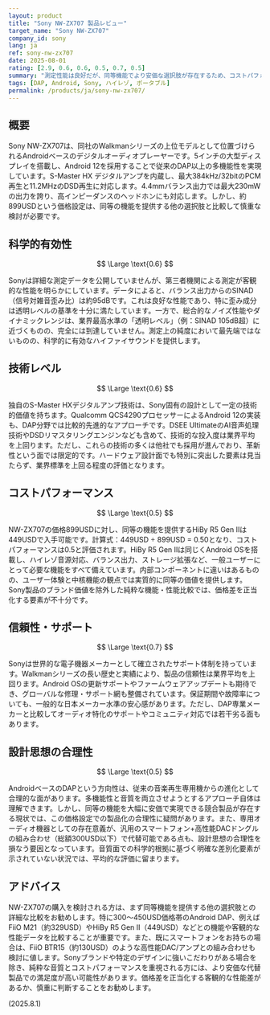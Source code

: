 ```yaml
---
layout: product
title: "Sony NW-ZX707 製品レビュー"
target_name: "Sony NW-ZX707"
company_id: sony
lang: ja
ref: sony-nw-zx707
date: 2025-08-01
rating: [2.9, 0.6, 0.6, 0.5, 0.7, 0.5]
summary: "測定性能は良好だが、同等機能でより安価な選択肢が存在するため、コストパフォーマンスに大きな課題が残るDAP製品です。"
tags: [DAP, Android, Sony, ハイレゾ, ポータブル]
permalink: /products/ja/sony-nw-zx707/
---
```

## 概要

Sony NW-ZX707は、同社のWalkmanシリーズの上位モデルとして位置づけられるAndroidベースのデジタルオーディオプレーヤーです。5インチの大型ディスプレイを搭載し、Android 12を採用することで従来のDAP以上の多機能性を実現しています。S-Master HX デジタルアンプを内蔵し、最大384kHz/32bitのPCM再生と11.2MHzのDSD再生に対応します。4.4mmバランス出力では最大230mWの出力を誇り、高インピーダンスのヘッドホンにも対応します。しかし、約899USDという価格設定は、同等の機能を提供する他の選択肢と比較して慎重な検討が必要です。

## 科学的有効性

$$ \Large \text{0.6} $$

Sonyは詳細な測定データを公開していませんが、第三者機関による測定が客観的な性能を明らかにしています。データによると、バランス出力からのSINAD（信号対雑音歪み比）は約95dBです。これは良好な性能であり、特に歪み成分は透明レベルの基準を十分に満たしています。一方で、総合的なノイズ性能やダイナミックレンジは、業界最高水準の「透明レベル」（例：SINAD 105dB超）に近づくものの、完全には到達していません。測定上の純度において最先端ではないものの、科学的に有効なハイファイサウンドを提供します。

## 技術レベル

$$ \Large \text{0.6} $$

独自のS-Master HXデジタルアンプ技術は、Sony固有の設計として一定の技術的価値を持ちます。Qualcomm QCS4290プロセッサーによるAndroid 12の実装も、DAP分野では比較的先進的なアプローチです。DSEE UltimateのAI音声処理技術やDSDリマスタリングエンジンなども含めて、技術的な投入度は業界平均を上回ります。ただし、これらの技術の多くは他社でも採用が進んでおり、革新性という面では限定的です。ハードウェア設計面でも特別に突出した要素は見当たらず、業界標準を上回る程度の評価となります。

## コストパフォーマンス

$$ \Large \text{0.5} $$

NW-ZX707の価格899USDに対し、同等の機能を提供するHiBy R5 Gen IIは449USDで入手可能です。計算式：449USD ÷ 899USD = 0.50となり、コストパフォーマンスは0.5と評価されます。HiBy R5 Gen IIは同じくAndroid OSを搭載し、ハイレゾ音源対応、バランス出力、ストレージ拡張など、一般ユーザーにとって必要な機能をすべて備えています。内部コンポーネントに違いはあるものの、ユーザー体験と中核機能の観点では実質的に同等の価値を提供します。Sony製品のブランド価値を除外した純粋な機能・性能比較では、価格差を正当化する要素が不十分です。

## 信頼性・サポート

$$ \Large \text{0.7} $$

Sonyは世界的な電子機器メーカーとして確立されたサポート体制を持っています。Walkmanシリーズの長い歴史と実績により、製品の信頼性は業界平均を上回ります。Android OSの更新サポートやファームウェアアップデートも期待でき、グローバルな修理・サポート網も整備されています。保証期間や故障率についても、一般的な日本メーカー水準の安心感があります。ただし、DAP専業メーカーと比較してオーディオ特化のサポートやコミュニティ対応では若干劣る面もあります。

## 設計思想の合理性

$$ \Large \text{0.5} $$

AndroidベースのDAPという方向性は、従来の音楽再生専用機からの進化として合理的な面があります。多機能性と音質を両立させようとするアプローチ自体は理解できます。しかし、同等の機能を大幅に安価で実現できる競合製品が存在する現状では、この価格設定での製品化の合理性に疑問があります。また、専用オーディオ機器としての存在意義が、汎用のスマートフォン+高性能DACドングルの組み合わせ（総額300USD以下）で代替可能である点も、設計思想の合理性を損なう要因となっています。音質面での科学的根拠に基づく明確な差別化要素が示されていない状況では、平均的な評価に留まります。

## アドバイス

NW-ZX707の購入を検討される方は、まず同等機能を提供する他の選択肢との詳細な比較をお勧めします。特に300～450USD価格帯のAndroid DAP、例えばFiiO M21（約329USD）やHiBy R5 Gen II（449USD）などとの機能や客観的な性能データを比較することが重要です。また、既にスマートフォンをお持ちの場合は、FiiO BTR15（約130USD）のような高性能DAC/アンプとの組み合わせも検討に値します。Sonyブランドや特定のデザインに強いこだわりがある場合を除き、純粋な音質とコストパフォーマンスを重視される方には、より安価な代替製品での満足度が高い可能性があります。価格差を正当化する客観的な性能差があるか、慎重に判断することをお勧めします。

(2025.8.1)
